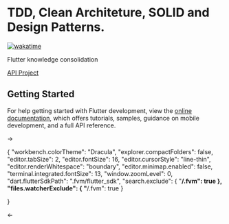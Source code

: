# TDD, Clean Architeture, SOLID and Design Patterns.

<a href="https://wakatime.com/badge/user/6ee6eb5e-5e1e-4472-8f69-a5496b25fd3c/project/b4015e42-11ec-4258-b296-f6ac5ca7cbcb"><img src="https://wakatime.com/badge/user/6ee6eb5e-5e1e-4472-8f69-a5496b25fd3c/project/b4015e42-11ec-4258-b296-f6ac5ca7cbcb.svg" alt="wakatime"></a>

Flutter knowledge consolidation

[API Project](https://fordevs.herokuapp.com/api-docs/#/Enquete)

## Getting Started

For help getting started with Flutter development, view the
[online documentation](https://docs.flutter.dev/), which offers tutorials,
samples, guidance on mobile development, and a full API reference.


->  

{
    "workbench.colorTheme": "Dracula",
    "explorer.compactFolders": false,
    "editor.tabSize": 2,
    "editor.fontSize": 16,
    "editor.cursorStyle": "line-thin",
    "editor.renderWhitespace": "boundary",
    "editor.minimap.enabled": false,
    "terminal.integrated.fontSize": 13,
    "window.zoomLevel": 0,
        "dart.flutterSdkPath": ".fvm/flutter_sdk",
        "search.exclude": {
          "**/.fvm": true
        },
        "files.watcherExclude": {
          "**/.fvm": true
        }

}


<-
